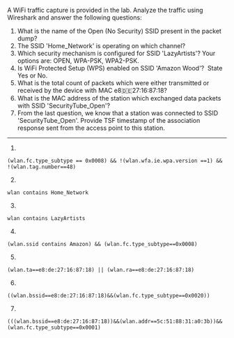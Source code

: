A WiFi traffic capture is provided in the lab. Analyze the traffic using Wireshark and answer the following questions:

1. What is the name of the Open (No Security) SSID present in the packet dump?
2. The SSID 'Home_Network' is operating on which channel?
3. Which security mechanism is configured for SSID 'LazyArtists'? Your options are: OPEN, WPA-PSK, WPA2-PSK.
4. Is WiFi Protected Setup (WPS) enabled on SSID 'Amazon Wood'?  State Yes or No.
5. What is the total count of packets which were either transmitted or received by the device with MAC e8:de:27:16:87:18?
6. What is the MAC address of the station which exchanged data packets with SSID 'SecurityTube_Open'?
7. From the last question, we know that a station was connected to SSID 'SecurityTube_Open'. Provide TSF timestamp of the association response sent from the access point to this station.
---
1.
```
(wlan.fc.type_subtype == 0x0008) && !(wlan.wfa.ie.wpa.version ==1) && !(wlan.tag.number==48)
```

2.
```
wlan contains Home_Network
```

3.
```
wlan contains LazyArtists
```

4.
```
(wlan.ssid contains Amazon) && (wlan.fc.type_subtype==0x0008)
```

5.
```
(wlan.ta==e8:de:27:16:87:18) || (wlan.ra==e8:de:27:16:87:18)
```

6.
```
((wlan.bssid==e8:de:27:16:87:18)&&(wlan.fc.type_subtype==0x0020))
```

7.
```
(((wlan.bssid==e8:de:27:16:87:18))&&(wlan.addr==5c:51:88:31:a0:3b))&&(wlan.fc.type_subtype==0x0001)
```

